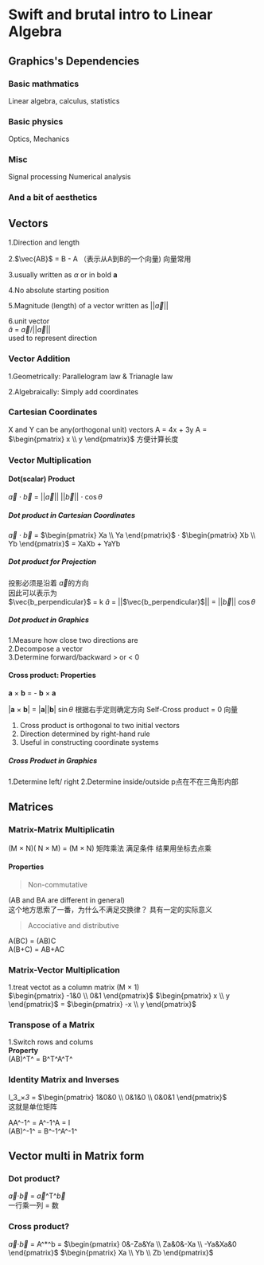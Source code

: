 # Swift and brutal intro to Linear Algebra
## Graphics's Dependencies
### Basic mathmatics 
Linear algebra, calculus, statistics

### Basic physics
Optics, Mechanics

### Misc
Signal processing
Numerical analysis

### And a bit of aesthetics


## Vectors
1.Direction and length  

2.$\vec{AB}$ = B - A （表示从A到B的一个向量)
向量常用  

3.usually written as $\alpha$ or in bold **a**

4.No absolute starting position

5.Magnitude (length) of a vector written as ||$\vec{a}$||

6.unit vector  
$\hat{a}$ = $\vec{a}$/||$\vec{a}$||  
used to represent direction

### Vector Addition
1.Geometrically: Parallelogram law & Trianagle law

2.Algebraically: Simply add coordinates

### Cartesian Coordinates

X and Y can be any(orthogonal unit) vectors
A = 4x + 3y
A = $\begin{pmatrix} x \\ y \end{pmatrix}$
方便计算长度

### Vector Multiplication
#### Dot(scalar) Product

$\vec{a}$ $\cdot$ $\vec{b}$ = ||$\vec{a}$|| ||$\vec{b}$|| $\cdot$ $\cos\theta$

##### Dot product in Cartesian Coordinates
$\vec{a}$ $\cdot$ $\vec{b}$ =  $\begin{pmatrix} Xa \\ Ya \end{pmatrix}$ $\cdot$ $\begin{pmatrix} Xb \\ Yb \end{pmatrix}$ = XaXb + YaYb

##### Dot product for Projection
投影必须是沿着 $\vec{a}$的方向  
因此可以表示为  
$\vec{b_perpendicular}$ = k $\hat{a}$ = ||$\vec{b_perpendicular}$|| = ||$\vec{b}$|| $\cos\theta$

##### Dot product in Graphics
1.Measure how close two directions are  
2.Decompose a vector  
3.Determine forward/backward  > or < 0  

#### Cross product: Properties
**a** $\times$ **b** = - **b** $\times$ **a**  

|**a** $\times$ **b**| = |**a**||**b**| $\sin\theta$  根据右手定则确定方向
Self-Cross product = 0 向量

1. Cross product is orthogonal to two initial vectors  
2. Direction determined by right-hand rule  
3. Useful in constructing coordinate systems 

##### Cross Product in Graphics
1.Determine left/ right 
2.Determine inside/outside p点在不在三角形内部


## Matrices
### Matrix-Matrix Multiplicatin 
(M $\times$ N)( N $\times$ M) = (M $\times$ N) 矩阵乘法 满足条件
结果用坐标去点乘

#### Properties
> Non-commutative
 
(AB and BA are different in general)  
这个地方思索了一番，为什么不满足交换律？ 具有一定的实际意义  


> Accociative and distributive

A(BC) = (AB)C  
A(B+C) = AB+AC  

### Matrix-Vector Multiplication
1.treat vectot as a column matrix (M $\times$ 1)  
$\begin{pmatrix} -1&0 \\ 0&1 \end{pmatrix}$ $\begin{pmatrix} x \\ y \end{pmatrix}$ = $\begin{pmatrix} -x \\ y \end{pmatrix}$

### Transpose of a Matrix
1.Switch rows and colums  
**Property**  
(AB)^T^ = B^T^A^T^

### Identity Matrix and Inverses
I_3_$\times$_3_ = $\begin{pmatrix} 1&0&0 \\ 0&1&0 \\ 0&0&1 \end{pmatrix}$  
这就是单位矩阵  

AA^-1^ = A^-1^A = I  
(AB)^-1^ = B^-1^A^-1^

## Vector multi in Matrix form
### Dot product?
$\vec{a}$$\cdot$$\vec{b}$ = $\vec{a}$^T^$\vec{b}$  
一行乘一列 = 数

### Cross  product?
$\vec{a}$$\cdot$$\vec{b}$ = A^*^b = $\begin{pmatrix} 0&-Za&Ya \\ Za&0&-Xa \\ -Ya&Xa&0 \end{pmatrix}$ $\begin{pmatrix} Xa \\ Yb \\ Zb \end{pmatrix}$ 

